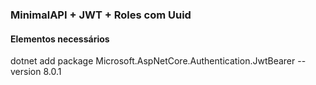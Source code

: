### MinimalAPI + JWT + Roles com Uuid

#### Elementos necessários

dotnet add package Microsoft.AspNetCore.Authentication.JwtBearer --version 8.0.1
